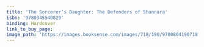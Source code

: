 ```yaml
---
title: 'The Sorcerer’s Daughter: The Defenders of Shannara'
isbn: '9780345540829'
binding: Hardcover
link_to_buy_page:
image_path: 'https://images.booksense.com/images/718/190/9780804190718.jpg'
---
```




